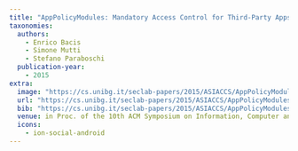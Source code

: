 ```yaml
---
title: "AppPolicyModules: Mandatory Access Control for Third-Party Apps"
taxonomies:
  authors:
    - Enrico Bacis
    - Simone Mutti
    - Stefano Paraboschi
  publication-year:
    - 2015
extra:
  image: "https://cs.unibg.it/seclab-papers/2015/ASIACCS/AppPolicyModules.jpg"
  url: "https://cs.unibg.it/seclab-papers/2015/ASIACCS/AppPolicyModules.pdf"
  bib: "https://cs.unibg.it/seclab-papers/2015/ASIACCS/AppPolicyModules.bib"
  venue: in Proc. of the 10th ACM Symposium on Information, Computer and Communications Security (ASIACCS), Singapore, Republic of Singapore, April 14-17, 2015
  icons:
    - ion-social-android
---
```


